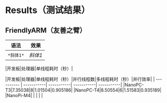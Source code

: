# Results（测试结果）
## FriendlyARM（友善之臂）

|语法|效果|
|----|-----|
|`*斜体1*`|*斜体1*|

|开发板|处理器|单线程耗时（秒）|

|开发板|处理器|单线程耗时（秒）|并行线程数|多线程耗时（秒）|并行效率|
| ---------- | -----------| -----------| -----------| -----------|
|NanoPC-T3|7.35038|8|1.01504|0.905186|
|NanoPC-T4|8.50554|6|1.51583|0.935189|
|NanoPi-M4| | | | |


